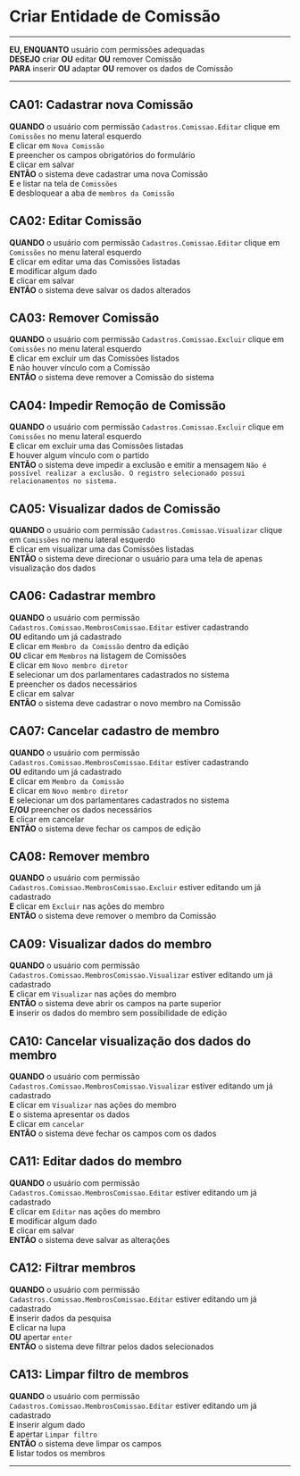 # Criar Entidade de Comissão

---

**EU, ENQUANTO** usuário com permissões adequadas\
**DESEJO** criar **OU** editar **OU** remover Comissão\
**PARA** inserir **OU** adaptar **OU** remover os dados de Comissão

---

## CA01: Cadastrar nova Comissão

**QUANDO** o usuário com permissão `Cadastros.Comissao.Editar` clique em `Comissões` no menu lateral esquerdo\
**E** clicar em `Nova Comissão`\
**E** preencher os campos obrigatórios do formulário\
**E** clicar em salvar\
**ENTÃO** o sistema deve cadastrar uma nova Comissão\
**E** e listar na tela de `Comissões`\
**E** desbloquear a aba de `membros da Comissão`

## CA02: Editar Comissão

**QUANDO** o usuário com permissão `Cadastros.Comissao.Editar` clique em `Comissões` no menu lateral esquerdo\
**E** clicar em editar uma das Comissões listadas\
**E** modificar algum dado\
**E** clicar em salvar\
**ENTÃO** o sistema deve salvar os dados alterados

## CA03: Remover Comissão

**QUANDO** o usuário com permissão `Cadastros.Comissao.Excluir` clique em `Comissões` no menu lateral esquerdo\
**E** clicar em excluir um das Comissões listados\
**E** não houver vínculo com a Comissão\
**ENTÃO** o sistema deve remover a Comissão do sistema

## CA04: Impedir Remoção de Comissão

**QUANDO** o usuário com permissão `Cadastros.Comissao.Excluir` clique em `Comissões` no menu lateral esquerdo\
**E** clicar em excluir uma das Comissões listadas\
**E** houver algum vínculo com o partido\
**ENTÃO** o sistema deve impedir a exclusão e emitir a mensagem `Não é possível realizar a exclusão. O registro selecionado possui relacionamentos no sistema.`

## CA05: Visualizar dados de Comissão

**QUANDO** o usuário com permissão `Cadastros.Comissao.Visualizar` clique em `Comissões` no menu lateral esquerdo\
**E** clicar em visualizar uma das Comissões listadas\
**ENTÃO** o sistema deve direcionar o usuário para uma tela de apenas visualização dos dados

## CA06: Cadastrar membro

**QUANDO** o usuário com permissão `Cadastros.Comissao.MembrosComissao.Editar` estiver cadastrando\
**OU** editando um já cadastrado\
**E** clicar em `Membro da Comissão` dentro da edição\
**OU** clicar em `Membros` na listagem de Comissões\
**E** clicar em `Novo membro diretor`\
**E** selecionar um dos parlamentares cadastrados no sistema\
**E** preencher os dados necessários\
**E** clicar em salvar\
**ENTÃO** o sistema deve cadastrar o novo membro na Comissão

## CA07: Cancelar cadastro de membro

**QUANDO** o usuário com permissão `Cadastros.Comissao.MembrosComissao.Editar` estiver cadastrando\
**OU** editando um já cadastrado\
**E** clicar em `Membro da Comissão`\
**E** clicar em `Novo membro diretor`\
**E** selecionar um dos parlamentares cadastrados no sistema\
**E/OU** preencher os dados necessários\
**E** clicar em cancelar\
**ENTÃO** o sistema deve fechar os campos de edição

## CA08: Remover membro

**QUANDO** o usuário com permissão `Cadastros.Comissao.MembrosComissao.Excluir` estiver editando um já cadastrado\
**E** clicar em `Excluir` nas ações do membro\
**ENTÃO** o sistema deve remover o membro da Comissão

## CA09: Visualizar dados do membro

**QUANDO** o usuário com permissão `Cadastros.Comissao.MembrosComissao.Visualizar` estiver editando um já cadastrado\
**E** clicar em `Visualizar` nas ações do membro\
**ENTÃO** o sistema deve abrir os campos na parte superior\
**E** inserir os dados do membro sem possibilidade de edição

## CA10: Cancelar visualização dos dados do membro

**QUANDO** o usuário com permissão `Cadastros.Comissao.MembrosComissao.Visualizar` estiver editando um já cadastrado\
**E** clicar em `Visualizar` nas ações do membro\
**E** o sistema apresentar os dados\
**E** clicar em `cancelar`\
**ENTÃO** o sistema deve fechar os campos com os dados

## CA11: Editar dados do membro

**QUANDO** o usuário com permissão `Cadastros.Comissao.MembrosComissao.Editar` estiver editando um já cadastrado\
**E** clicar em `Editar` nas ações do membro\
**E** modificar algum dado\
**E** clicar em salvar\
**ENTÃO** o sistema deve salvar as alterações

## CA12: Filtrar membros

**QUANDO** o usuário com permissão `Cadastros.Comissao.MembrosComissao.Editar` estiver editando um já cadastrado\
**E** inserir dados da pesquisa\
**E** clicar na lupa\
**OU** apertar `enter`\
**ENTÃO** o sistema deve filtrar pelos dados selecionados

## CA13: Limpar filtro de membros

**QUANDO** o usuário com permissão `Cadastros.Comissao.MembrosComissao.Editar` estiver editando um já cadastrado\
**E** inserir algum dado\
**E** apertar `Limpar filtro`\
**ENTÃO** o sistema deve limpar os campos\
**E** listar todos os membros

---
